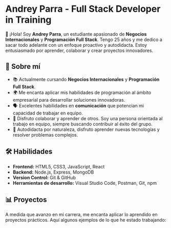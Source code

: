 # Andrey Parra - Full Stack Developer in Training

👋 ¡Hola! Soy **Andrey Parra**, un estudiante apasionado de **Negocios Internacionales** y **Programación Full Stack**. Tengo 25 años y me dedico a sacar todo adelante con un enfoque proactivo y autodidacta. Estoy entusiasmado por aprender, colaborar y crear proyectos innovadores.

## 🎯 Sobre mí
- 📚 Actualmente cursando **Negocios Internacionales** y **Programación Full Stack**.
- 🌍 Me encanta aplicar mis habilidades de programación al ámbito empresarial para desarrollar soluciones innovadoras.
- 🗣️ Excelentes habilidades en **comunicación** que potencian mi capacidad de trabajar en equipo.
- 🤝 Disfruto colaborar y aprender de otros. Soy una persona orientada al trabajo en equipo, siempre buscando contribuir al éxito del grupo.
- 🚀 Autodidacta por naturaleza, disfruto aprender nuevas tecnologías y resolver problemas complejos.
  
## 🛠️ Habilidades
- **Frontend:** HTML5, CSS3, JavaScript, React
- **Backend:** Node.js, Express, MongoDB
- **Version Control:** Git & GitHub
- **Herramientas de desarrollo:** Visual Studio Code, Postman, Git, npm

## 📊 Proyectos
A medida que avanzo en mi carrera, me encanta aplicar lo aprendido en proyectos prácticos. Aquí algunos ejemplos de lo que he estado trabajando:
